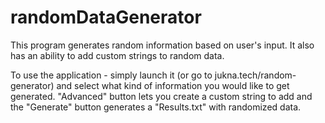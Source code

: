  # randomDataGenerator

This program generates random information based on user's input. It also has an ability to add custom strings to random data.

To use the application - simply launch it (or go to jukna.tech/random-generator) and select what kind of information you would like to get generated. "Advanced" button lets you create a custom string to add and the "Generate" button generates a "Results.txt" with randomized data.
